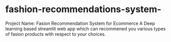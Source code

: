 # fashion-recommendations-system-
Project Name: Fasion Recommendation System for Ecommerce A Deep learning based streamlit web app which can recommened you various types of fasion products with respect to your choices.
